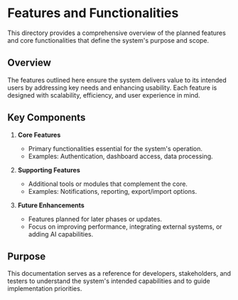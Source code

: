 ﻿# Features and Functionalities

This directory provides a comprehensive overview of the planned features and core functionalities that define the system's purpose and scope.

## Overview
The features outlined here ensure the system delivers value to its intended users by addressing key needs and enhancing usability. Each feature is designed with scalability, efficiency, and user experience in mind.

## Key Components
1. **Core Features**
   - Primary functionalities essential for the system's operation.
   - Examples: Authentication, dashboard access, data processing.

2. **Supporting Features**
   - Additional tools or modules that complement the core.
   - Examples: Notifications, reporting, export/import options.

3. **Future Enhancements**
   - Features planned for later phases or updates.
   - Focus on improving performance, integrating external systems, or adding AI capabilities.

## Purpose
This documentation serves as a reference for developers, stakeholders, and testers to understand the system's intended capabilities and to guide implementation priorities.
